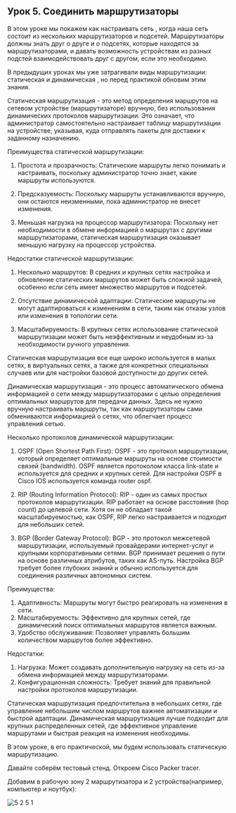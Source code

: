 ## Урок 5. Соединить маршрутизаторы


В этом уроке мы покажем как настраивать сеть , когда наша сеть состоит из нескольких маршрутизаторов и подсетей. Маршрутизаторы должны знать друг о друге и о подсетях, которые находятся за маршрутизаторами, и давать возможность устройствам из разных подстей взаимодействовать друг с другом, если это необходимо.

В предыдущих уроках мы уже затрагивали виды маршрутизации: статическая и динамическая , но перед практикой обновим этим знания.

Статическая маршрутизация - это метод определения маршрутов на сетевом устройстве (маршрутизаторе) вручную, без использования динамических протоколов маршрутизации. Это означает, что администратор самостоятельно настраивает таблицу маршрутизации на устройстве, указывая, куда отправлять пакеты для доставки к заданному назначению.

Преимущества статической маршрутизации:

1. Простота и прозрачность: Статические маршруты легко понимать и настраивать, поскольку администратор точно знает, какие маршруты используются.
   
2. Предсказуемость: Поскольку маршруты устанавливаются вручную, они остаются неизменными, пока администратор не внесет изменения.
   
3. Меньшая нагрузка на процессор маршрутизатора: Поскольку нет необходимости в обмене информацией о маршрутах с другими маршрутизаторами, статическая маршрутизация оказывает меньшую нагрузку на процессор устройства.

Недостатки статической маршрутизации:

1. Несколько маршрутов: В средних и крупных сетях настройка и обновление статических маршрутов может быть сложной задачей, особенно если сеть имеет множество маршрутов и подсетей.
   
2. Отсутствие динамической адаптации: Статические маршруты не могут адаптироваться к изменениям в сети, таким как отказы узлов или изменения в топологии сети.

3. Масштабируемость: В крупных сетях использование статической маршрутизации может быть неэффективным и неудобным из-за необходимости ручного управления.

Статическая маршрутизация все еще широко используется в малых сетях, в виртуальных сетях, а также для конкретных специальных случаев или для настройки базовой доступности до других сетей.


Динамическая маршрутизация - это процесс автоматического обмена информацией о сети между маршрутизаторами с целью определения оптимальных маршрутов для передачи данных. Здесь не нужно вручную настраивать маршруты, так как маршрутизаторы сами обмениваются информацией о сетях, что облегчает процесс управления сетью.

Несколько протоколов динамической маршрутизации:

1. OSPF (Open Shortest Path First):
   OSPF - это протокол маршрутизации, который определяет оптимальные маршруты на основе стоимости связей (bandwidth). OSPF является протоколом класса link-state и используется для средних и крупных сетей. Для настройки OSPF в Cisco IOS используется команда router ospf. 

2. RIP (Routing Information Protocol):
   RIP - один из самых простых протоколов маршрутизации. RIP работает на основе расстояния (hop count) до целевой сети. Хотя он не обладает такой масштабируемостью, как OSPF, RIP легко настраивается и подходит для небольших сетей. 

3. BGP (Border Gateway Protocol):
   BGP - это протокол межсетевой маршрутизации, используемый провайдерами интернет-услуг и крупными корпоративными сетями. BGP принимает решения о пути на основе различных атрибутов, таких как AS-путь. Настройка BGP требует более глубоких знаний и обычно используется для соединения различных автономных систем.


Преимущества:

1. Адаптивность: Маршруты могут быстро реагировать на изменения в сети.
2. Масштабируемость: Эффективно для крупных сетей, где динамический поиск оптимальных маршрутов является важным.
3. Удобство обслуживания: Позволяет управлять большим количеством маршрутов более эффективно.

Недостатки:

1. Нагрузка: Может создавать дополнительную нагрузку на сеть из-за обмена информацией между маршрутизаторами.
2. Конфигурационная сложность: Требует знаний для правильной настройки протоколов маршрутизации.

Статическая маршрутизация предпочтительна в небольших сетях, где управление небольшим числом маршрутов важнее автоматизации и быстрой адаптации. Динамическая маршрутизация лучше подходит для крупных распределенных сетей, где эффективное управление маршрутами и быстрая реакция на изменения необходимы. 

В этом уроке, в его практической, мы будем использовать статическую маршрутизацию.

Давайте соберём тестовый стенд. Откроем Cisco Packer tracer. 

Добавим в рабочую зону 2 маршрутизатора и 2 устройства(например, компьютер и ноутбук):


![5 2 5 1](https://github.com/lexche/Testyp/assets/95694325/65bdd351-78e8-404a-8b14-22dfff54377b)


